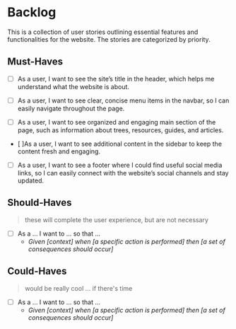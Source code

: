 # Backlog

This is a collection of user stories outlining essential features and
functionalities for the website. The stories are categorized by priority.

## Must-Haves

- [ ] As a user, I want to see the site’s title in the header, which helps me
      understand what the website is about.

- [ ] As a user, I want to see clear, concise menu items in the navbar, so I can
      easily navigate throughout the page.

- [ ] As a user, I want to see organized and engaging main section of the page,
      such as information about trees, resources, guides, and articles.

- [ ]As a user, I want to see additional content in the sidebar to keep the
  content fresh and engaging.

- [ ] As a user, I want to see a footer where I could find useful social media
      links, so I can easily connect with the website’s social channels and stay
      updated.

## Should-Haves

> these will complete the user experience, but are not necessary

- [ ] As a ... I want to ... so that ...
  - _Given [context] when [a specific action is performed] then [a set of
    consequences should occur]_

## Could-Haves

> would be really cool ... if there's time

- [ ] As a ... I want to ... so that ...
  - _Given [context] when [a specific action is performed] then [a set of
    consequences should occur]_
